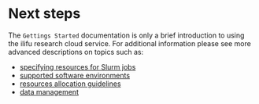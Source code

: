 # Next steps

The `Gettings Started` documentation is only a brief introduction to using the ilifu research cloud service. For additional information please see more advanced descriptions on topics such as:
* [specifying resources for Slurm jobs](tech_docs/running_jobs.md)
* [supported software environments](tech_docs/software_environments.md)
* [resources allocation guidelines](tech_docs/resource_allocation)
* [data management](data/data_management)